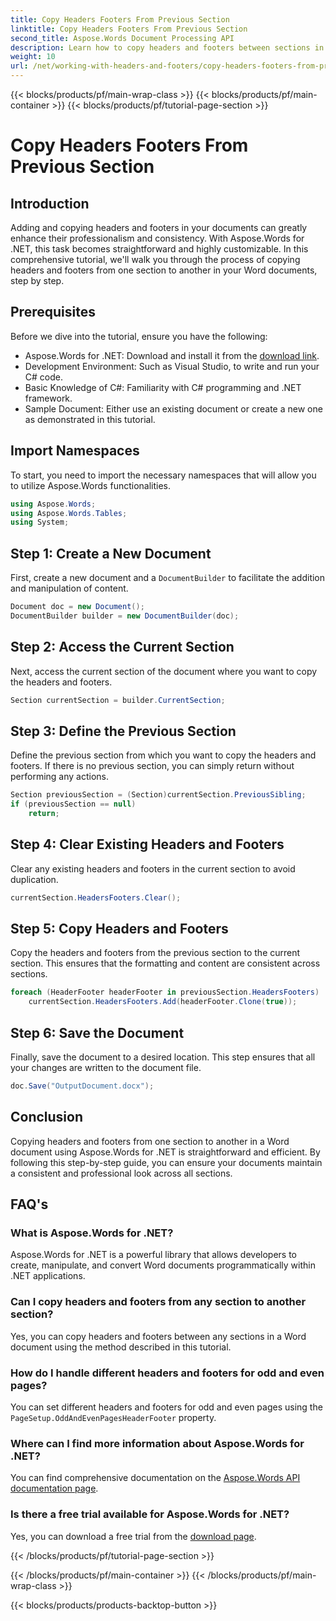 ```yaml
---
title: Copy Headers Footers From Previous Section
linktitle: Copy Headers Footers From Previous Section
second_title: Aspose.Words Document Processing API
description: Learn how to copy headers and footers between sections in Word documents using Aspose.Words for .NET. This detailed guide ensures consistency and professionalism.
weight: 10
url: /net/working-with-headers-and-footers/copy-headers-footers-from-previous-section/
---
```


{{< blocks/products/pf/main-wrap-class >}}
{{< blocks/products/pf/main-container >}}
{{< blocks/products/pf/tutorial-page-section >}}

# Copy Headers Footers From Previous Section

## Introduction

Adding and copying headers and footers in your documents can greatly enhance their professionalism and consistency. With Aspose.Words for .NET, this task becomes straightforward and highly customizable. In this comprehensive tutorial, we'll walk you through the process of copying headers and footers from one section to another in your Word documents, step by step.

## Prerequisites

Before we dive into the tutorial, ensure you have the following:

- Aspose.Words for .NET: Download and install it from the [download link](https://releases.aspose.com/words/net/).
- Development Environment: Such as Visual Studio, to write and run your C# code.
- Basic Knowledge of C#: Familiarity with C# programming and .NET framework.
- Sample Document: Either use an existing document or create a new one as demonstrated in this tutorial.

## Import Namespaces

To start, you need to import the necessary namespaces that will allow you to utilize Aspose.Words functionalities.

```csharp
using Aspose.Words;
using Aspose.Words.Tables;
using System;
```

## Step 1: Create a New Document

First, create a new document and a `DocumentBuilder` to facilitate the addition and manipulation of content.

```csharp
Document doc = new Document();
DocumentBuilder builder = new DocumentBuilder(doc);
```

## Step 2: Access the Current Section

Next, access the current section of the document where you want to copy the headers and footers.

```csharp
Section currentSection = builder.CurrentSection;
```

## Step 3: Define the Previous Section

Define the previous section from which you want to copy the headers and footers. If there is no previous section, you can simply return without performing any actions.

```csharp
Section previousSection = (Section)currentSection.PreviousSibling;
if (previousSection == null)
    return;
```

## Step 4: Clear Existing Headers and Footers

Clear any existing headers and footers in the current section to avoid duplication.

```csharp
currentSection.HeadersFooters.Clear();
```

## Step 5: Copy Headers and Footers

Copy the headers and footers from the previous section to the current section. This ensures that the formatting and content are consistent across sections.

```csharp
foreach (HeaderFooter headerFooter in previousSection.HeadersFooters)
    currentSection.HeadersFooters.Add(headerFooter.Clone(true));
```

## Step 6: Save the Document

Finally, save the document to a desired location. This step ensures that all your changes are written to the document file.

```csharp
doc.Save("OutputDocument.docx");
```

## Conclusion

Copying headers and footers from one section to another in a Word document using Aspose.Words for .NET is straightforward and efficient. By following this step-by-step guide, you can ensure your documents maintain a consistent and professional look across all sections.

## FAQ's

### What is Aspose.Words for .NET?

Aspose.Words for .NET is a powerful library that allows developers to create, manipulate, and convert Word documents programmatically within .NET applications.

### Can I copy headers and footers from any section to another section?

Yes, you can copy headers and footers between any sections in a Word document using the method described in this tutorial.

### How do I handle different headers and footers for odd and even pages?

You can set different headers and footers for odd and even pages using the `PageSetup.OddAndEvenPagesHeaderFooter` property.

### Where can I find more information about Aspose.Words for .NET?

You can find comprehensive documentation on the [Aspose.Words API documentation page](https://reference.aspose.com/words/net/).

### Is there a free trial available for Aspose.Words for .NET?

Yes, you can download a free trial from the [download page](https://releases.aspose.com/).

{{< /blocks/products/pf/tutorial-page-section >}}

{{< /blocks/products/pf/main-container >}}
{{< /blocks/products/pf/main-wrap-class >}}

{{< blocks/products/products-backtop-button >}}
